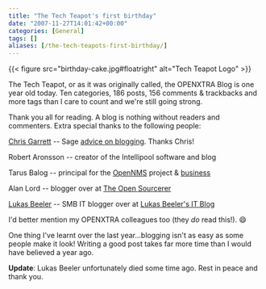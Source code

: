 ```yaml
---
title: "The Tech Teapot's first birthday"
date: "2007-11-27T14:01:42+00:00"
categories: [General]
tags: []
aliases: [/the-tech-teapots-first-birthday/]
---
```


{{< figure src="birthday-cake.jpg#floatright" alt="Tech Teapot Logo" >}}

The Tech Teapot, or as it was originally called, the OPENXTRA Blog is one year old today. Ten categories, 186 posts, 156 comments &amp; trackbacks and more tags than I care to count and we're still going strong.

Thank you all for reading. A blog is nothing without readers and commenters. Extra special thanks to the following people:

[Chris Garrett](http://www.chrisg.com/about/) -- Sage [advice on blogging](http://www.chrisg.com/). Thanks Chris!

Robert Aronsson -- creator of the Intellipool software and blog

Tarus Balog -- principal for the [OpenNMS](https://www.opennms.org/) project &amp; [business](http://www.opennms.com/)

Alan Lord -- blogger over at [The Open Sourcerer](http://www.theopensourcerer.com/)

[Lukas Beeler](http://web.archive.org/web/20131112094643/http://projectdream.org:80/wordpress/about/) -- SMB IT blogger over at [Lukas Beeler's IT Blog](http://web.archive.org/web/20140817143458/http://projectdream.org/wordpress/)

I'd better mention my OPENXTRA colleagues too (they *do* read this!). :smile:

One thing I've learnt over the last year...blogging isn't as easy as some people make it look! Writing a good post takes far more time than I would have believed a year ago.

**Update**: Lukas Beeler unfortunately died some time ago. Rest in peace and thank you.
